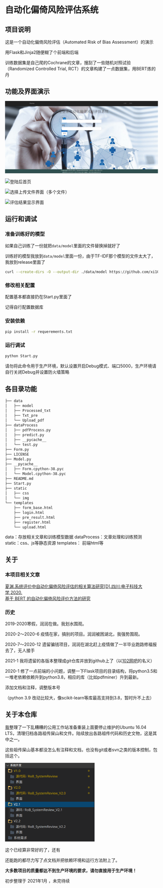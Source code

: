 # 自动化偏倚风险评估系统

## 项目说明

这是一个自动化偏倚风险评估（Automated Risk of Bias Assessment）的演示

用Flask和Jinja2随便糊了个前端和后端

训练数据集是自己爬的Cochrane的文章，搜刮了一些随机对照试验（Randomized Controlled Trial, RCT）的文章构建了一点数据集，用BERT炼的丹

## 功能及界面演示

![image-20210120124842340](README/image-20210120124842340.png)

![登陆后首页](/home/zjk/codes/RoB_SystemReview/README/登陆后首页.png)

![选择上传文件界面（多个文件）](/home/zjk/codes/RoB_SystemReview/README/选择上传文件界面（多个文件）.png)

![评估结果显示界面](/home/zjk/codes/RoB_SystemReview/README/评估结果显示界面.png)

## 运行和调试

### 准备训练好的模型

如果自己训练了一份就把`data/model`里面的文件替换掉就好了

训练好的模型我放到`data/model`里面一份，由于TF-IDF那个模型的文件太大了，我放到release里面了

```bash
curl --create-dirs -O --output-dir ./data/model https://github.com/xi102/RoB_SystemReview/releases/download/v0.1.0/TF-IDF_vectors_model.m
```

### 修改相关配置

配置基本都直接扔在Start.py里面了

记得自行配置数据库

### 安装依赖

```bash
pip install -r requerements.txt
```

### 运行调试

```bash
python Start.py
```

请勿将此命令用于生产环境，默认设置开启Debug模式、端口5000，生产环境请自行关闭Debug并设置防火墙策略

## 各目录功能

```log
├── data
│   ├── model
│   ├── Processed_txt
│   ├── Txt_pre
│   └── Upload_pdf
├── dataProcess
│   ├── pdfProcess.py
│   ├── predict.py
│   ├── __pycache__
│   └── test.py
├── Form.py
├── LICENSE
├── Model.py
├── __pycache__
│   ├── Form.cpython-38.pyc
│   └── Model.cpython-38.pyc
├── README.md
├── Start.py
├── static
│   ├── css
│   └── img
└── templates
    ├── form_base.html
    ├── login.html
    ├── pre_result.html
    ├── register.html
    └── upload.html
```

data：存放相关文章和训练模型数据
dataProcess：文章处理和训练预测
static：css、js等静态资源
templates： 前端html等

## 关于

### 本项目相关文章

[夏渊.系统评价中自动化偏倚风险评估的相关算法研究[D].四川:电子科技大学,2020.](http://d.wanfangdata.com.cn/thesis/ChJUaGVzaXNOZXdTMjAyMDEwMjgSCUQwMTk2MzI3OBoIdmluMXhwcXo%3D)  
[基于 BERT 的自动化偏倚风险评价方法的研究](http://www.cjebm.com/article/10.7507/1672-2531.202006177)  

### 历史

2019-2020寒假，润润在做。我划水围观。

2020-2～2020-6 疫情在家，搞别的项目。润润被困湖北，我强势围观。

2020-7～2020-12 遗留骗钱项目，润润在湖北赶上疫情做了一半毕业跑路修福报去了，无人接手

2021-1 我将遗留的各版本整理成git仓库并放到github上了（以[102网吧](https://github.com/xi102)的名义）

2020-1 修了一点前端的小问题，调整一下Flask项目的目录结构，将python3.5和一堆老依赖依赖升到python3.8，相应的库（比如pdfminer）升到最新。

添加文档和注释，调整版本号

（python 3.9 改动比较大，像scikit-learn等库最高支持到3.8，暂时升不上去）

## 关于本仓库

[我](https://github.com/Archaeoraptor)整理了一下乱糟糟的公用工作站准备重装上面要停止维护的Ubuntu 16.04 LTS，清理归档各路祖传屎山和文件。陆续放出各路祖传代码和历史文物，这是其中之一。

这些祖传屎山基本都没怎么有注释和文档，也没有git或者svn之类的版本控制，包括这个。

<img src="README/image-20210120133539293.png" alt="image-20210120133539293" style="zoom: 67%;" />

这个已经算非常好的了，还有

还能跑的都尽力写了点文档并把依赖环境和运行方法附上了。



**大多数项目的质量都达不到生产环境的要求，请勿直接用于生产环境！**



初步整理于 2021年1月 ，未完待续